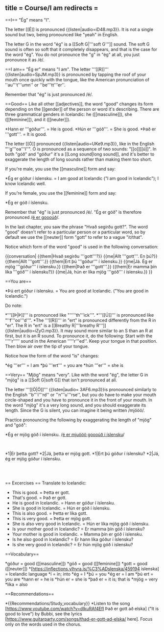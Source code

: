 title = Course/I am
redirects =
---

==I==
"Ég" means "I".  

The letter [[É]] is pronounced {{listen|audio=iD48.mp3}}. It is not a single sound but two, being pronounced like "yeah" in English.

The letter G in the word "ég" is a [[Soft G|'''soft G''']] sound. The soft G sound is often so soft that it completely disappears, and that is the case for the word "ég". You do not pronounce the "g" in "ég" at all, you just pronounce it as /é/.

==I am==
"Ég er" means "I am". The letter '''[[R]]''' {{listen|audio=SpJM.mp3}} is pronounced by tapping the roof of your mouth once quickly with the tongue, like the American pronunciation of ''au'''t'''umn'' or ''be'''tt'''er''.

Remember that "ég" is just pronounced /é/. 

==Good==
Like all other [[adjectives]], the word "good" changes its form depending on the [[gender]] of the person or word it's describing. There are three grammatical genders in Icelandic: he ([[masculine]]), she ([[feminine]]), and it ([[neuter]]).

*Hann er '''góður'''. = He is good.
*Hún er '''góð'''. = She is good.
*Það er '''gott'''. = It is good.

The letter [[Ó]] pronounced {{listen|audio=UKe9.mp3}}, like in the English "''g'''oa'''l''". Ó is pronounced as a sequence of two sounds: "[[o]][[ú]]". In both "góð" and "góður" it's a [[Long sound|long sound]], and it's better to exaggerate the length of long sounds rather than making them too short.

If you're male, you use the [[masculine]] form and say:

*Ég er góður í íslensku. = I am good at Icelandic ("I am good in Icelandic"); I know Icelandic well.

If you're female, you use the [[feminine]] form and say:

*Ég er góð í íslensku.

Remember that "ég" is just pronounced /é/. "Ég er góð" is therefore pronounced /<u>é er goooúð</u>/.

In the last chapter, you saw the phrase "Hvað segirðu gott?". The word "good" doesn't refer to a particular person or a particular word, so by default we use the [[neuter]] form "gott" to refer to a vague "it/that".

Notice which form of the word "good" is used in the following conversation:

{{conversation|
{{them|Hvað segirðu '''gott'''?}}
{{me|Allt '''gott'''. En þú?}}
{{them|Allt '''gott'''.}}
{{them|Ert þú '''góður''' í íslensku.}}
{{me|Já. Ég er mjög '''góður''' í íslensku.}}
{{them|Það er '''gott'''.}}
{{them|Er mamma þín líka '''góð''' í íslensku?}}
{{me|Já, hún er líka mjög '''góð''' í íslensku.}}
}}

==You are==

*Þú ert góður í íslensku. = You are good at Icelandic. ("You are good in Icelandic.")

Do note:

*'''[[Þ|Þ]]''' is pronounced like "'''''th'''ick''".
*'''[[Ú]]''' is pronounced like "''f'''oo'''d''".
*The '''[[R]]''' in "ert" is pronounced differently from the R in "er". The R in "ert" is a [[Breathy R|'''breathy R''']] {{listen|audio=iZyO.mp3}}. It may sound more similar to an S than an R at first, but it is an R sound. To pronounce it, do the following: Start with the '''''r''''' sound in the American '''''r'''ed''. Keep your tongue in that position. Then blow air over the tip of your tongue.

Notice how the form of the word "is" changes:

*ég '''er''' = I am
*þú '''ert''' = you are
*hún '''er''' = she is

==Very==
"Mjög" means "very". Like with the word "ég", the letter G in "mjög" is a [[Soft G|soft G]] that isn't pronounced at all. 

The letter '''[[Ö|Ö]]''' {{listen|audio= 3AF6.mp3}}is pronounced similarly to the English ''b'''i'''rd'' or ''n'''u'''rse'', but you do have to make your mouth circle-shaped and you have to pronounce it in the front of your mouth. In the word "mjög" it's a very long sound, and you should exaggerate its length. Since the G is silent, you can imagine it being written /mjööö/.

Practice pronouncing the following by exaggerating the length of "mjög" and "góð":

*Ég er mjög góð í íslensku. /<u>é er mjuööö goooúð í íslensku</u>/

<br />

*1|Er þetta gott?
*2|Já, þetta er mjög gott.
*1|Ert þú góður í íslensku?
*2|Já, ég er mjög góður í íslensku.

<br />
<br />

== Excercises ==
Translate to Icelandic:

* This is good. = Þetta er gott.
* That's good. = Það er gott.
* He is good in Icelandic. = Hann er góður í íslensku.
* She is good in Icelandic. = Hún er góð í íslensku.
* This is also good. = Þetta er líka gott.
* This is very good. = Þetta er mjög gott.
* She is also very good in Icelandic. = Hún er líka mjög góð í íslensku.
* Is your mother good in Icelandic? = Er mamma þín góð í íslensku?
* Your mother is good in Icelandic. = Mamma þín er góð í íslensku.
* Is he also good in Icelandic? = Er hann líka góður í íslensku?
* Is she very good in Icelandic? = Er hún mjög góð í íslensku?

==Vocabulary==

*góður = good ([[masculine]])
*góð = good ([[feminine]])
*gott = good ([[neuter]])
*[https://inflections.ylhyra.is/%C3%ADslenska/459194 íslenska] =  Icelandic language
*í = in; into
*ég = I
*þú = you
*ég er = I am
*þú ert = you are
*hann er = he is
*hún er = she is
*það er = it is; that is
*mjög = very
*líka = also

==Recommendations==

*{{Recommendations/Study_vocabulary}}
*Listen to the song [https://www.youtube.com/watch?v=dIkuRAf4EfI Það er gott að elska] ("It is good to love") by Bubbi, see the lyrics [https://www.guitarparty.com/songs/thad-er-gott-ad-elska/ here]. Focus only on the words used in the chorus.